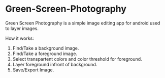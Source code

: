 Green-Screen-Photography
========================



Green Screen Photography is a simple image editing app for android used to layer images.  

How it works:

1.  Find/Take a background image.
2.  Find/Take a foreground image.
3.  Select transpartent colors and color threshold for foreground.
4.  Layer foreground infront of background.
5.  Save/Export Image.
